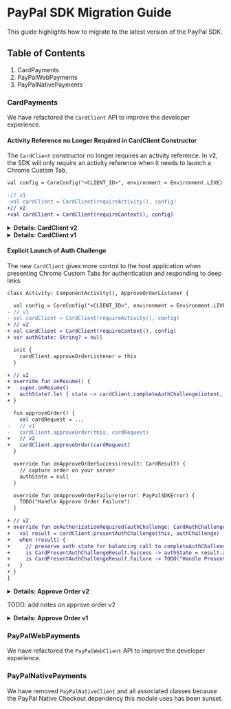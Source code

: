 # PayPal SDK Migration Guide

This guide highlights how to migrate to the latest version of the PayPal SDK.

## Table of Contents

1. CardPayments
1. PayPalWebPayments
1. PayPalNativePayments

### CardPayments

We have refactored the `CardClient` API to improve the developer experience.

#### Activity Reference no Longer Required in CardClient Constructor

The `CardClient` constructor no longer requires an activity reference. In v2, the SDK will only require an activity reference when it needs to launch a Chrome Custom Tab.

```diff
val config = CoreConfig("<CLIENT_ID>", environment = Environment.LIVE)

-// v1
-val cardClient = CardClient(requireActivity(), config)
+// v2
+val cardClient = CardClient(requireContext(), config)
```

<details>
<summary><b>Details: CardClient v2</b></summary>

The new `CardClient` constructor is less restrictive.

For example, it should now be easier to create a `CardClient` instance from within a Jetpack `ViewModel`.

</details>

<details>
<summary><b>Details: CardClient v1</b></summary>

The old `CardClient` constructor requires an activity reference to register lifecycle observers so the SDK can parse incoming deep links internally when the host application comes to the foregound.

Automatic parsing of deep links can have a positive affect on the developer experience, but we've found that internal deep link parsing can be problematic for some app architectures.

</details>

#### Explicit Launch of Auth Challenge

The new `CardClient` gives more control to the host application when presenting Chrome Custom Tabs for authentication and responding to deep links.

```diff
class Activity: ComponentActivity(), ApproveOrderListener {

  val config = CoreConfig("<CLIENT_ID>", environment = Environment.LIVE)
- // v1
- val cardClient = CardClient(requireActivity(), config)
+ // v2
+ val cardClient = CardClient(requireContext(), config)
+ var authState: String? = null

  init {
    cardClient.approveOrderListener = this
  }

+ // v2
+ override fun onResume() {
+   super.onResume()
+   authState?.let { state -> cardClient.completeAuthChallenge(intent, state) }
+ }

  fun approveOrder() {
    val cardRequest = ...
-   // v1
-   cardClient.approveOrder(this, cardRequest)
+   // v2
+   cardClient.approveOrder(cardRequest)
  }

  override fun onApproveOrderSuccess(result: CardResult) {
    // capture order on your server
    authState = null
  }

  override fun onApproveOrderFailure(error: PayPalSDKError) {
    TODO("Handle Approve Order Failure")
  }

+ // v2
+ override fun onAuthorizationRequired(authChallenge: CardAuthChallenge) {
+   val result = cardClient.presentAuthChallenge(this, authChallenge)
+   when (result) {
+     // preserve auth state for balancing call to completeAuthChallenge() in onResume()
+     is CardPresentAuthChallengeResult.Success -> authState = result.authState
+     is CardPresentAuthChallengeResult.Failure -> TODO("Handle Present Auth Challenge Failure")
+   }
+ }
}
```

<details>
<summary><b>Details: Approve Order v2</b></summary>
</details>

TODO: add notes on approve order v2

<details>

<summary><b>Details: Approve Order v1</b></summary>

// in this version, presentAuthChallenge() is called internally by the SDK
// in v1, completeAuthChallenge() is called internally to handle deep links

</details>

### PayPalWebPayments

We have refactored the `PayPalWebClient` API to improve the developer experience.

### PayPalNativePayments

We have removed `PayPalNativeClient` and all associated classes because the PayPal Native Checkout dependency this module uses has been sunset.
